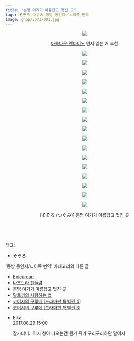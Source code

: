 ```yaml
---
title: "분명 여기가 아름답고 멋진 곳"
tags: そぞろ つぐみ 동방_동인지／ㄴ이쪽_번역
image: ghap/3673/001.jpg
---
```

<div class="article">
<p style="text-align: center; clear: none; float: none;"><img src="{{ site.nasurl }}/ghap/3673/001.jpg"/></p>
<p style="text-align: center; clear: none; float: none;"><a class="tx-link" href="http://ghaptouhou.tistory.com/3625" target="_blank">아름다운 렌다이노</a> 먼저 읽는 거 추천</p>
<p style="text-align: center; clear: none; float: none;"><img src="{{ site.nasurl }}/ghap/3673/002.jpg"/></p>
<p style="text-align: center; clear: none; float: none;"><img src="{{ site.nasurl }}/ghap/3673/003.jpg"/></p>
<p style="text-align: center; clear: none; float: none;"><img src="{{ site.nasurl }}/ghap/3673/004.jpg"/></p>
<p style="text-align: center; clear: none; float: none;"><img src="{{ site.nasurl }}/ghap/3673/005.jpg"/></p>
<p style="text-align: center; clear: none; float: none;"><img src="{{ site.nasurl }}/ghap/3673/006.jpg"/></p>
<p style="text-align: center; clear: none; float: none;"><img src="{{ site.nasurl }}/ghap/3673/007.jpg"/></p>
<p style="text-align: center; clear: none; float: none;"><img src="{{ site.nasurl }}/ghap/3673/008.jpg"/></p>
<p style="text-align: center; clear: none; float: none;"><img src="{{ site.nasurl }}/ghap/3673/009.jpg"/></p>
<p style="text-align: center; clear: none; float: none;"><img src="{{ site.nasurl }}/ghap/3673/010.jpg"/></p>
<p style="text-align: center; clear: none; float: none;"><img src="{{ site.nasurl }}/ghap/3673/011.jpg"/></p>
<p style="text-align: center; clear: none; float: none;"><img src="{{ site.nasurl }}/ghap/3673/012.jpg"/></p>
<p style="text-align: center; clear: none; float: none;"><img src="{{ site.nasurl }}/ghap/3673/013.jpg"/></p>
<p style="text-align: center; clear: none; float: none;"><img src="{{ site.nasurl }}/ghap/3673/014.jpg"/></p>
<p style="text-align: center; clear: none; float: none;"><img src="{{ site.nasurl }}/ghap/3673/015.jpg"/></p>
<p style="text-align: center; clear: none; float: none;"><img src="{{ site.nasurl }}/ghap/3673/016.jpg"/></p>
<p style="text-align: center; clear: none; float: none;"><img src="{{ site.nasurl }}/ghap/3673/017.jpg"/></p>
<p style="text-align: center; clear: none; float: none;"><img src="{{ site.nasurl }}/ghap/3673/018.jpg"/></p>
<p style="text-align: center; clear: none; float: none;">[そぞろ (つぐみ)] 분명 여기가 아름답고 멋진 곳</p>
<p style="text-align: center; clear: none; float: none;"><br/></p>
<p><br/></p>
</div><div class="tagTrail">
<p>태그: </p>
<ul>
<li>そぞろ</li>
</ul>
</div><div class="another">
<p>'동방 동인지/ㄴ이쪽 번역' 카테고리의 다른 글</p>
<ul>
<li><a href="/2017-09-02-ghap_3677">Epicurean</a></li>
<li><a href="/2017-09-01-ghap_3676">나즈토라 펜듈럼</a></li>
<li><a href="/2017-08-29-ghap_3673">분명 여기가 아름답고 멋진 곳</a></li>
<li><a href="/2017-08-27-ghap_3660">달토끼의 사랑하는 법</a></li>
<li><a href="/2017-08-20-ghap_3652">코이시의 구루메 [드라마판 특별편 4]</a></li>
<li><a href="/2017-08-15-ghap_3650">코이시의 구루메 [드라마판 특별편 3]</a></li>
</ul>
</div><div class="cb_module cb_fluid">
<div class="cb_wrt cb_profile">
<div class="comment">
<ul>
<li class="cb_thumb_off" id="comment15070999">
<div class="cb_comment_area">
<div class="cb_info_area">
<div class="cb_section">
<span class="cb_nick_name">Elka</span>
</div>
<div class="cb_section">
<span class="cb_date">2017.08.29 15:00 </span>
</div>
</div>
<div class="cb_dsc_comment">
<p class="cb_dsc">
											잘가더니.. 역시 청아 나오는건 뭔가 뒤가 구리구리하단 말이지
										</p>
</div>
</div></li>
</ul>
</div>
</div><!-- commentList close -->
</div>